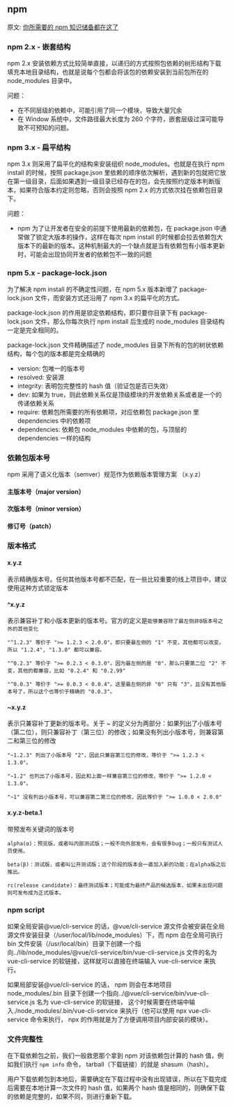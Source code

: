 ## npm

原文: [你所需要的 npm 知识储备都在这了](https://juejin.im/post/5d08d3d3f265da1b7e103a4d?tdsourcetag=s_pcqq_aiomsg)

### npm 2.x - 嵌套结构

npm 2.x 安装依赖方式比较简单直接，以递归的方式按照包依赖的树形结构下载填充本地目录结构，也就是说每个包都会将该包的依赖安装到当前包所在的 node_modules 目录中。

问题：
- 在不同层级的依赖中，可能引用了同一个模块，导致大量冗余
- 在 Window 系统中，文件路径最大长度为 260 个字符，嵌套层级过深可能导致不可预知的问题。

### npm 3.x - 扁平结构

npm 3.x 则采用了扁平化的结构来安装组织 node_modules。也就是在执行 npm install 的时候，按照 package.json 里依赖的顺序依次解析，遇到新的包就把它放在第一级目录，后面如果遇到一级目录已经存在的包，会先按照约定版本判断版本，如果符合版本约定则忽略，否则会按照 npm 2.x 的方式依次挂在依赖包目录下。

问题：
- npm 为了让开发者在安全的前提下使用最新的依赖包，在 package.json 中通常做了锁定大版本的操作，这样在每次 npm install 的时候都会拉去依赖包大版本下的最新的版本。这种机制最大的一个缺点就是当有依赖包有小版本更新时，可能会出现协同开发者的依赖包不一致的问题

### npm 5.x - package-lock.json

为了解决 npm install 的不确定性问题，在 npm 5.x 版本新增了 package-lock.json 文件，而安装方式还沿用了 npm 3.x 的扁平化的方式。

package-lock.json 的作用是锁定依赖结构，即只要你目录下有 package-lock.json 文件，那么你每次执行 npm install 后生成的 node_modules 目录结构一定是完全相同的。

package-lock.json 文件精确描述了 node_modules 目录下所有的包的树状依赖结构，每个包的版本都是完全精确的

- version: 包唯一的版本号
- resolved: 安装源
- integrity: 表明包完整性的 hash 值（验证包是否已失效）
- dev: 如果为 true，则此依赖关系仅是顶级模块的开发依赖关系或者是一个的传递依赖关系
- require: 依赖包所需要的所有依赖项，对应依赖包 package.json 里 dependencies 中的依赖项
- dependencies: 依赖包 node_modules 中依赖的包，与顶层的 dependencies 一样的结构

### 依赖包版本号

npm 采用了语义化版本（semver）规范作为依赖版本管理方案 （x.y.z）

#### 主版本号（major version）

#### 次版本号（minor version）

#### 修订号（patch）

### 版本格式

#### x.y.z

表示精确版本号。任何其他版本号都不匹配，在一些比较重要的线上项目中，建议使用这种方式锁定版本

#### ^x.y.z

表示兼容补丁和小版本更新的版本号。官方的定义是`能够兼容除了最左侧非0版本号之外的其他变化`

```text
"^1.2.3" 等价于 ">= 1.2.3 < 2.0.0"。即只要最左侧的 "1" 不变，其他都可以改变。所以 "1.2.4", "1.3.0" 都可以兼容。

"^0.2.3" 等价于 ">= 0.2.3 < 0.3.0"。因为最左侧的是 "0"，那么只要第二位 "2" 不变，其他的都兼容，比如 "0.2.4" 和 "0.2.99"

"^0.0.3" 等价于 ">= 0.0.3 < 0.0.4"。这里最左侧的非 "0" 只有 "3"，且没有其他版本号了，所以这个也等价于精确的 "0.0.3"。
```

#### ~x.y.z

表示只兼容补丁更新的版本号。关于 ~ 的定义分为两部分：如果列出了小版本号（第二位），则只兼容补丁（第三位）的修改；如果没有列出小版本号，则兼容第二和第三位的修改

```text
"~1.2.3" 列出了小版本号 "2"，因此只兼容第三位的修改，等价于 ">= 1.2.3 < 1.3.0"。

"~1.2" 也列出了小版本号，因此和上面一样兼容第三位的修改，等价于 ">= 1.2.0 < 1.3.0"。

"~1" 没有列出小版本号，可以兼容第二第三位的修改，因此等价于 ">= 1.0.0 < 2.0.0"
```

#### x.y.z-beta.1

带预发布关键词的版本号

```text
alpha(α)：预览版，或者叫内部测试版；一般不向外部发布，会有很多bug；一般只有测试人员使用。

beta(β)：测试版，或者叫公开测试版；这个阶段的版本会一直加入新的功能；在alpha版之后推出。

rc(release candidate)：最终测试版本；可能成为最终产品的候选版本，如果未出现问题则可发布成为正式版本。
```

### npm script

如果全局安装@vue/cli-service 的话，@vue/cli-service 源文件会被安装在全局源文件安装目录（/user/local/lib/node_modules）下，而 npm 会在全局可执行 bin 文件安装（/usr/local/bin）目录下创建一个指向../lib/node_modules/@vue/cli-service/bin/vue-cli-service.js 文件的名为 vue-cli-service 的软链接，这样就可以直接在终端输入 vue-cli-service 来执行。

如果局部安装@vue/cli-service 的话，
npm 则会在本地项目 node_modules/.bin 目录下创建一个指向../@vue/cli-service/bin/vue-cli-service.js 名为 vue-cli-service 的软链接，
这个时候需要在终端中输入./node_modules/.bin/vue-cli-service 来执行（也可以使用 npx vue-cli-service 命令来执行，
npx 的作用就是为了方便调用项目内部安装的模块）。

### 文件完整性

在下载依赖包之前，我们一般救恩那个拿到 npm 对该依赖包计算的 hash 值，例如我们执行 `npm info` 命令， tarball（下载链接）的就是 shasum（hash）。

用户下载依赖包到本地后，需要确定在下载过程中没有出现错误，所以在下载完成后需要在本地计算一次文件的 hash 值，如果两个 hash 值是相同的，则确保下载的依赖是完整的，如果不同，则进行重新下载。